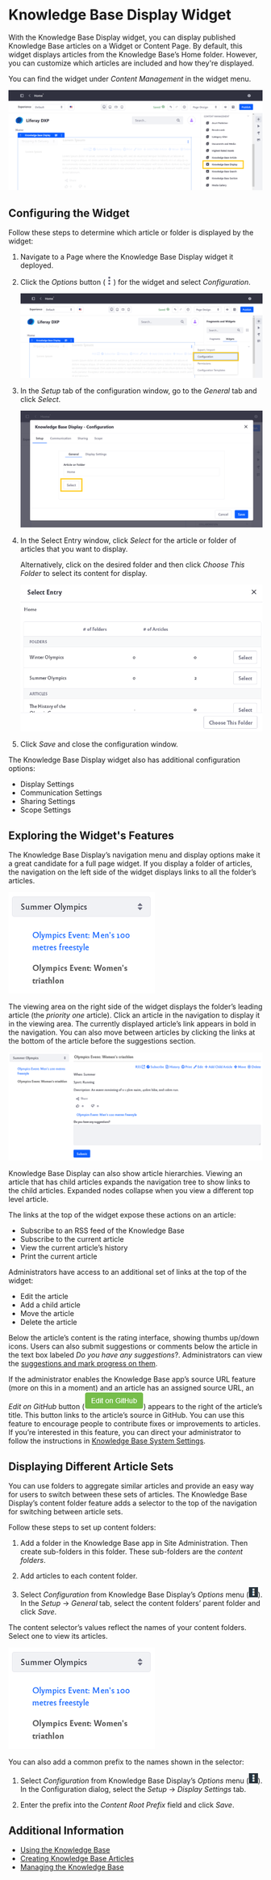 # Knowledge Base Display Widget

With the Knowledge Base Display widget, you can display published Knowledge Base articles on a Widget or Content Page. By default, this widget displays articles from the Knowledge Base’s Home folder. However, you can customize which articles are included and how they're displayed.

You can find the widget under *Content Management* in the widget menu.

![The Knowledge Base Display widget is listed under Content Management in the widget menu.](./knowledge-base-display-widget/images/01.png)

## Configuring the Widget

Follow these steps to determine which article or folder is displayed by the widget:

1. Navigate to a Page where the Knowledge Base Display widget it deployed.

1. Click the *Options* button (![Options Button](../../images/icon-actions.png)) for the widget and select *Configuration*.

   ![Click on the widget's Options button and select Configuration.](./knowledge-base-display-widget/images/02.png)

1. In the *Setup* tab of the configuration window, go to the *General* tab and click *Select*.

    ![In the Setup tab of the configuration window, click Select.](./knowledge-base-display-widget/images/03.png)

1. In the Select Entry window, click *Select* for the article or folder of articles that you want to display.

   Alternatively, click on the desired folder and then click *Choose This Folder* to select its content for display.

   ![Click Select for the desired article or folder, or click Choose this Folder to select the current folder.](./knowledge-base-display-widget/images/04.png)

1. Click *Save* and close the configuration window.

The Knowledge Base Display widget also has additional configuration options:

* Display Settings
* Communication Settings
* Sharing Settings
* Scope Settings

## Exploring the Widget's Features

The Knowledge Base Display’s navigation menu and display options make it a great candidate for a full page widget. If you display a folder of articles, the navigation on the left side of the widget displays links to all the folder’s articles. 

![The navigation menu on the left shows you article links.](./knowledge-base-display-widget/images/05.png)

The viewing area on the right side of the widget displays the folder’s leading article (the *priority one* article). Click an article in the navigation to display it in the viewing area. The currently displayed article’s link appears in bold in the navigation. You can also move between articles by clicking the links at the bottom of the article before the suggestions section.

![The navigation on the left and the article on the right are displayed.](./knowledge-base-display-widget/images/06.png)

Knowledge Base Display can also show article hierarchies. Viewing an article that has child articles expands the navigation tree to show links to the child articles. Expanded nodes collapse when you view a different top level article.

The links at the top of the widget expose these actions on an article:

* Subscribe to an RSS feed of the Knowledge Base
* Subscribe to the current article
* View the current article’s history
* Print the current article

Administrators have access to an additional set of links at the top of the widget:

* Edit the article
* Add a child article
* Move the article
* Delete the article

Below the article’s content is the rating interface, showing thumbs up/down icons. Users can also submit suggestions or comments below the article in the text box labeled *Do you have any suggestions*?. Administrators can view the [suggestions and mark progress on them](responding-to-knowledge-base-feedback.md).

If the administrator enables the Knowledge Base app’s source URL feature (more on this in a moment) and an article has an assigned source URL, an *Edit on GitHub* button (![GitHub icon](./knowledge-base-display-widget/images/07.png)) appears to the right of the article’s title. This button links to the article’s source in GitHub. You can use this feature to encourage people to contribute fixes or improvements to articles. If you’re interested in this feature, you can direct your administrator to follow the instructions in [Knowledge Base System Settings](knowledge-base-system-settings.md).

## Displaying Different Article Sets

You can use folders to aggregate similar articles and provide an easy way for users to switch between these sets of articles. The Knowledge Base Display’s content folder feature adds a selector to the top of the navigation for switching between article sets.

Follow these steps to set up content folders:

1. Add a folder in the Knowledge Base app in Site Administration. Then create sub-folders in this folder. These sub-folders are the *content folders*.

1. Add articles to each content folder.

1. Select *Configuration* from Knowledge Base Display’s *Options* menu (![Options icon](../../images/icon-options.png)). In the *Setup* &rarr; *General* tab, select the content folders’ parent folder and click *Save*.

The content selector’s values reflect the names of your content folders. Select one to view its articles.

![Users can select between different sets of articles.](./knowledge-base-display-widget/images/05.png)

You can also add a common prefix to the names shown in the selector:

1. Select *Configuration* from Knowledge Base Display’s *Options* menu (![Options icon](../../images/icon-options.png)). In the Configuration dialog, select the *Setup* &rarr; *Display Settings* tab.

1. Enter the prefix into the *Content Root Prefix* field and click *Save*.

## Additional Information

* [Using the Knowledge Base](./using-the-knowledge-base.md)
* [Creating Knowledge Base Articles](./creating-knowledge-base-articles.md)
* [Managing the Knowledge Base](./managing-the-knowledge-base.md)
